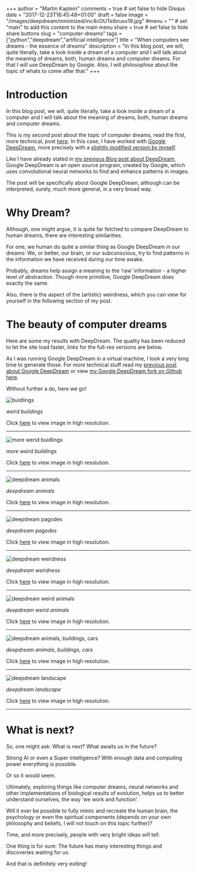 +++
author = "Martin Kaptein"
comments = true	# set false to hide Disqus
date = "2017-12-23T16:45:48+01:00"
draft = false
image = "/images/deepdream/minimized/inc4cOUTelbrusx19.jpg"
#menu = ""		# set "main" to add this content to the main menu
share = true	# set false to hide share buttons
slug = "computer-dreams"
tags = ["python","deepdream","artificial intelligence"]
title = "When computers see dreams - the essence of dreams"
description = "In this blog post, we will, quite literally, take a look inside a dream of a computer and I will talk about the meaning of dreams, both, human dreams and computer dreams. For that I will use DeepDream by Google. Also, I will philosophise about the topic of whats to come after that."
+++



# Introduction

In this blog post, we will, quite literally, take a look inside a dream of a computer and I will talk about the meaning of dreams, both, human dreams and computer dreams.

This is my second post about the topic of computer dreams, read the first, more technical, post [here](../exploring-google-deepdream/).
In this case, I have worked with [Google DeepDream](https://github.com/google/deepdream), more precisely with a [slightly modified version by myself](https://github.com/martinkaptein/deepdream).

Like I have already stated in [my previous Blog post about DeepDream](../exploring-google-deepdream/), Google DeepDream is an open source program, created by Google, which uses convolutional neural networks to find and enhance patterns in images. 

The post will be specifically about Google DeepDream, although can be interpreted, surely, much more general, in a very broad way. 

# Why Dream?

Although, one might argue, it is quite far fetched to compare DeepDream to human dreams, there are interesting similarities.

For one, we human do quite a similar thing as Google DeepDream in our dreams: We, or better, our brain, or our subconscious, try to find patterns in the information we have received during our time awake. 

Probably, dreams help assign a meaning to the ‘raw’ information - a higher level of abstraction. Though more primitive, Google DeepDream does exactly the same.

Also, there is the aspect of the (artistic) weirdness, which you can view for yourself in the following section of my post.

# The beauty of computer dreams

Here are some my results with DeepDream. The quality has been reduced to let the site load faster, links for the full-res versions are below. 

As I was running Google DeepDream in a virtual machine, I took a very long time to generate those. For more technical stuff read my [previous post about Google DeepDream](../exploring-google-deepdream/) or view [my Google DeepDream fork on Github here](https://github.com/martinkaptein/deepdream).

 Without further a do, here we go!
 
![buidlings](/images/deepdream/minimized/5ppbuild.jpg)
 
*weird buildings*

Click [here](/images/deepdream/5ppbuild.jpg) to view image in high resolution.

***

![more werid buidlings](/images/deepdream/minimized/buildInc4eOUT.jpg)
 
*more weird buildings*

Click [here](/images/deepdream/buildInc4eOUT.jpg) to view image in high resolution.

***

![deepdream animals](/images/deepdream/minimized/inc4cOUTelbrusx19.jpg)
 
*deepdream animals*

Click [here](/images/deepdream/inc4cOUTelbrusx19.jpg) to view image in high resolution.

***

![deepdream pagodes](/images/deepdream/minimized/inc4cOUTplaces.jpg)
 
*deepdream pagodes*

Click [here](/images/deepdream/inc4cOUTplaces.jpg) to view image in high resolution.

***

![deepdream weirdness](/images/deepdream/minimized/inc4eOUT.jpg)
 
*deepdream weirdness*

Click [here](/images/deepdream/inc4eOUT.jpg) to view image in high resolution.

***

![deepdream weird animals](/images/deepdream/minimized/inc5aAnimalx17.jpg)
 
*deepdream weird animals*

Click [here](/images/deepdream/inc5aAnimalx17.jpg) to view image in high resolution.

***

![deepdream animals, buildings, cars](/images/deepdream/minimized/inception4cOUTanimal.jpg)
 
*deepdream animals, buildings, cars*

Click [here](/images/deepdream/inception4cOUTanimal.jpg) to view image in high resolution.

***

![deepdream landscape](/images/deepdream/minimized/placeInc5aOUTPUT.jpg)
 
*deepdream landscape*

Click [here](/images/deepdream/placeInc5aOUTPUT.jpg) to view image in high resolution.

***

# What is next?

So, one might ask: What is next? What awaits us in the future? 

Strong AI or even a Super intelligence? With enough data and computing power everything is possible.

Or so it would seem.

Ultimately, exploring things like computer dreams, neural networks and other implementations of biological results of evolution,  helps us to better understand ourselves, the way ‘we work and function’. 

Will it ever be possible to fully mimic and recreate the human brain, the psychology or even the spiritual components (depends on your own philosophy and beliefs, I will not touch on this topic further)? 

Time, and more precisely, people with very bright ideas will tell.

One thing is for sure: The future has many interesting things and discoveries waiting for us. 

And that is definitely very exiting!